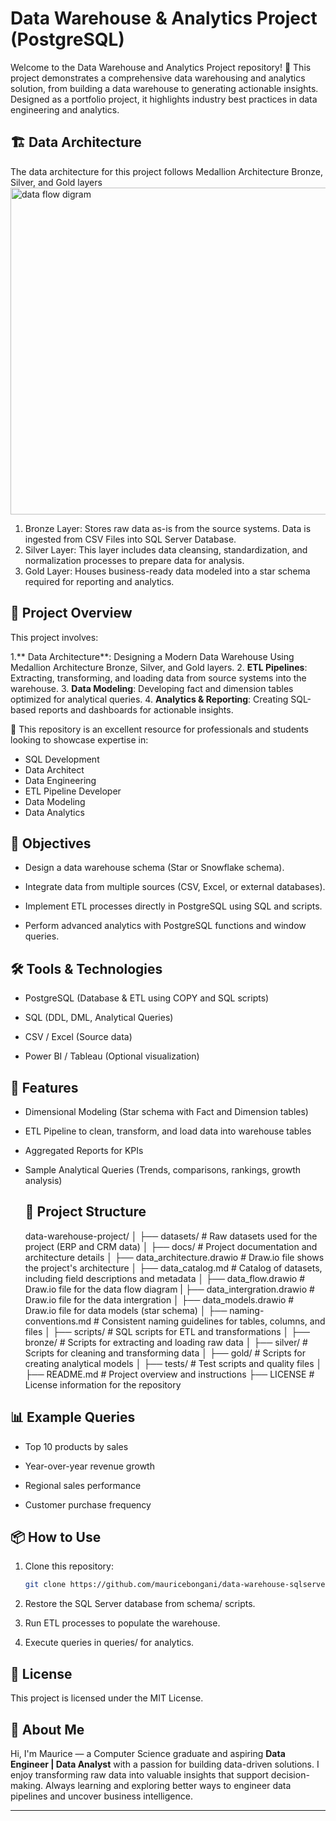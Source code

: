
# Data Warehouse & Analytics Project (PostgreSQL)
Welcome to the Data Warehouse and Analytics Project repository! 🚀
This project demonstrates a comprehensive data warehousing and analytics solution, from building a data warehouse to generating actionable insights. Designed as a portfolio project, it highlights industry best practices in data engineering and analytics.

## 🏗️ Data Architecture
The data architecture for this project follows Medallion Architecture Bronze, Silver, and Gold layers
<img width="1027" height="523" alt="data flow digram" src="https://github.com/user-attachments/assets/c2f21394-9210-4839-bc79-f148a105dbfc" />
1. Bronze Layer: Stores raw data as-is from the source systems. Data is ingested from CSV Files into SQL Server Database.
2. Silver Layer: This layer includes data cleansing, standardization, and normalization processes to prepare data for analysis.
3. Gold Layer: Houses business-ready data modeled into a star schema required for reporting and analytics.

## 📌 Project Overview
This project involves:

1.** Data Architecture**: Designing a Modern Data Warehouse Using Medallion Architecture Bronze, Silver, and Gold layers.
2. **ETL Pipelines**: Extracting, transforming, and loading data from source systems into the warehouse.
3. **Data Modeling**: Developing fact and dimension tables optimized for analytical queries.
4. **Analytics & Reporting**: Creating SQL-based reports and dashboards for actionable insights.
   
🎯 This repository is an excellent resource for professionals and students looking to showcase expertise in:

- SQL Development
- Data Architect
- Data Engineering
- ETL Pipeline Developer
- Data Modeling
- Data Analytics
  
## 🎯 Objectives
- Design a data warehouse schema (Star or Snowflake schema).

- Integrate data from multiple sources (CSV, Excel, or external databases).

- Implement ETL processes directly in PostgreSQL using SQL and scripts.

- Perform advanced analytics with PostgreSQL functions and window queries.
  
## 🛠️ Tools & Technologies
- PostgreSQL (Database & ETL using COPY and SQL scripts)

- SQL (DDL, DML, Analytical Queries)

- CSV / Excel (Source data)

- Power BI / Tableau (Optional visualization)

## 🚀 Features
- Dimensional Modeling (Star schema with Fact and Dimension tables)

- ETL Pipeline to clean, transform, and load data into warehouse tables

- Aggregated Reports for KPIs

- Sample Analytical Queries (Trends, comparisons, rankings, growth analysis)

  ## 📂 Project Structure
  data-warehouse-project/
│
├── datasets/                           # Raw datasets used for the project (ERP and CRM data)
│
├── docs/                               # Project documentation and architecture details
│   ├── data_architecture.drawio        # Draw.io file shows the project's architecture
│   ├── data_catalog.md                 # Catalog of datasets, including field descriptions and metadata
│   ├── data_flow.drawio                # Draw.io file for the data flow diagram
|   ├── data_intergration.drawio        # Draw.io file for the data intergration
│   ├── data_models.drawio              # Draw.io file for data models (star schema)
│   ├── naming-conventions.md           # Consistent naming guidelines for tables, columns, and files
│
├── scripts/                            # SQL scripts for ETL and transformations
│   ├── bronze/                         # Scripts for extracting and loading raw data
│   ├── silver/                         # Scripts for cleaning and transforming data
│   ├── gold/                           # Scripts for creating analytical models
│
├── tests/                              # Test scripts and quality files
│
├── README.md                           # Project overview and instructions
├── LICENSE                             # License information for the repository
  
  
 ## 📊 Example Queries
- Top 10 products by sales

- Year-over-year revenue growth

- Regional sales performance

- Customer purchase frequency

## 📦 How to Use
1. Clone this repository:
   ```bash
   git clone https://github.com/mauricebongani/data-warehouse-sqlserver.git
2. Restore the SQL Server database from schema/ scripts.

3. Run ETL processes to populate the warehouse.

4. Execute queries in queries/ for analytics.

## 📜 License
This project is licensed under the MIT License.

## 👋 About Me  

Hi, I'm Maurice — a Computer Science graduate and aspiring **Data Engineer | Data Analyst** with a passion for building data-driven solutions. I enjoy transforming raw data into valuable insights that support decision-making. Always learning and exploring better ways to engineer data pipelines and uncover business intelligence.  


---

